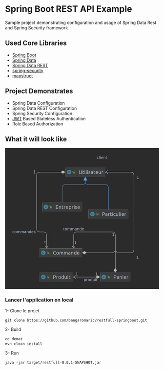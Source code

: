 # Spring Boot REST API Example

Sample project demonstrating configuration and usage of Spring Data Rest and Spring Security framework


## Used Core Libraries

- [Spring Boot](https://spring.io/projects/spring-boot)
- [Spring Data](https://spring.io/projects/spring-data)
- [Spring Data REST](https://spring.io/projects/spring-data-rest)
- [spring-security](https://spring.io/projects/spring-security)
- [mapstruct](https://mapstruct.org)

## Project Demonstrates

- Spring Data Configuration
- Spring Data REST Configuration
- Spring Security Configuration
- [JWT](https://jwt.io) Based Stateless Authentication
- Role Based Authorization

## What it will look like

<a href="docs/diagramme_de_classe.png" target="_blank">
<img src="docs/diagramme_de_classe.png" alt="en cours" height="23%"/>
</a>



### Lancer l'application en local

1- Clone le projet

```Shell
git clone https://github.com/bangaromaric/restfull-springboot.git
```

2- Build

```Shell
cd demat
mvn clean install
```

3- Run

```Shell
java -jar target/restfull-0.0.1-SNAPSHOT.jar
```
